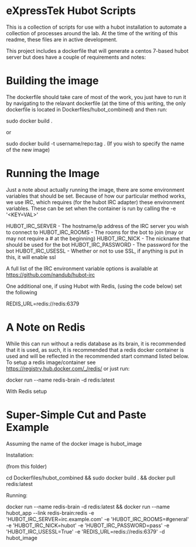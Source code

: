 eXpressTek Hubot Scripts
==========================

This is a collection of scripts for use with a hubot installation to automate a
collection of processes around the lab. At the time of the writing of this readme,
these files are in active development.

This project includes a dockerfile that will generate a centos 7-based hubot server
but does have a couple of requirements and notes:

Building the image
==================

The dockerfile should take care of most of the work, you just have to run it by navigating to the relavant dockerfile (at the time of this writing, the only dockerfile is located in Dockerfiles/hubot_combined) and then run:

sudo docker build .

or 

sudo docker build -t username/repo:tag . (If you wish to specify the name of the new image)

Running the Image
=================

Just a note about actually running the image, there are some environment variables that should be set. Because of how our particular method works, we use IRC, which requires (for the hubot IRC adapter) these environment variables. These can be set when the container is run by calling the -e '<KEY=VAL>'

HUBOT\_IRC\_SERVER - The hostname/ip address of the IRC server you wish to connect to 
HUBOT\_IRC\_ROOMS - The rooms for the bot to join (may or may not require a # at the beginning)
HUBOT\_IRC\_NICK - The nickname that should be used for the bot
HUBOT\_IRC\_PASSWORD - The password for the bot
HUBOT\_IRC\_USESSL - Whether or not to use SSL, if anything is put in this, it will enable ssl

A full list of the IRC environment variable options is available at https://github.com/nandub/hubot-irc

One additional one, if using Hubot with Redis, (using the code below) set the following

REDIS_URL=redis://redis:6379

A Note on Redis
===============

While this can run without a redis database as its brain, it is recommended that it
is used, as such, it is recommended that a redis docker container is used and will be
reflected in the recommended start command listed below. To setup a redis
image/container see https://registry.hub.docker.com/_/redis/ or just run:

docker run --name redis-brain -d redis:latest

With Redis setup

Super-Simple Cut and Paste Example
==========================

Assuming the name of the docker image is hubot\_image

Installation:

(from this folder)

cd Dockerfiles/hubot_combined && sudo docker build . && docker pull redis:latest

Running:

docker run --name redis-brain -d redis:latest && docker run --name hubot\_app --link redis-brain:redis -e 'HUBOT\_IRC\_SERVER=irc.example.com' -e 'HUBOT\_IRC\_ROOMS=#general' -e 'HUBOT\_IRC\_NICK=hubot' -e 'HUBOT\_IRC\_PASSWORD=pass' -e 'HUBOT\_IRC\_USESSL=True' -e 'REDIS_URL=redis://redis:6379' -d hubot\_image